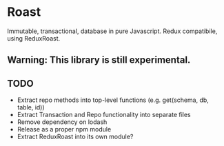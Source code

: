 # Roast

Immutable, transactional, database in pure Javascript.
Redux compatibile, using ReduxRoast.

## Warning: This library is still experimental.

## TODO
- Extract repo methods into top-level functions (e.g. get(schema, db, table, id))
- Extract Transaction and Repo functionality into separate files
- Remove dependency on lodash
- Release as a proper npm module
- Extract ReduxRoast into its own module?
